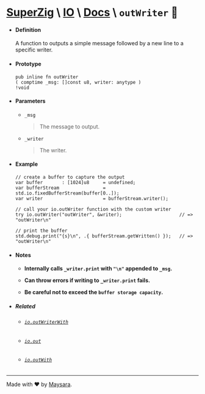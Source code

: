 # **[SuperZig](https://github.com/Super-ZIG)** \ **[IO](../../README.md)** \ **[Docs](../readme.md)** \ **`outWriter`** 📢

- #### **Definition**

    A function to outputs a simple message followed by a new line to a specific writer.
    
- #### **Prototype**

    ```zig
    pub inline fn outWriter
    ( comptime _msg: []const u8, writer: anytype )
    !void
    ```

- #### **Parameters**

  - `_msg`
      
      > The message to output.

  - `_writer`
      
      > The writer.

- #### **Example**

    ```zig
    // create a buffer to capture the output
    var buffer       : [1024]u8     = undefined;
    var bufferStream                = std.io.fixedBufferStream(buffer[0..]);
    var writer                      = bufferStream.writer();

    // call your io.outWriter function with the custom writer
    try io.outWriter("outWriter", &writer);                     // => "outWriter\n"

    // print the buffer
    std.debug.print("{s}\n", .{ bufferStream.getWritten() });   // => "outWriter\n"
    ```

- #### **Notes**
  
    - **Internally calls `_writer.print` with `"\n"` appended to `_msg`.**
  
    - **Can throw errors if writing to `_writer.print` fails.**

    - **Be careful not to exceed the `buffer storage capacity`.**

- ##### Related

  - ###### [`io.outWriterWith`](./outWriterWith.md)

  - ###### [`io.out`](./out.md)
  
  - ###### [`io.outWith`](./outWith.md)

---

Made with ❤️ by [Maysara](http://github.com/maysara-elshewehy).